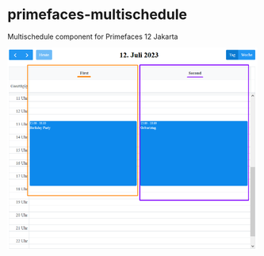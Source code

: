 # primefaces-multischedule
Multischedule component for Primefaces 12 Jakarta

![Screenshot](/screenshot.png)

